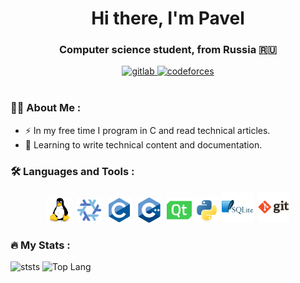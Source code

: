 <h1 align="center">Hi there, I'm Pavel</h1>
<h3 align="center">Computer science student, from Russia 🇷🇺</h3>

<div align="center">
  <a href="https://gitlab.com/pbalykov">
      <img src="https://img.shields.io/badge/GitLab-red?style=for-the-badge&logo=gitlab&logoColor=white" alt="gitlab"/>
  </a>
  <a href="https://codeforces.com/profile/pbalykov"</a>
       <img src="https://img.shields.io/badge/codeforces-blue?style=for-the-badge&logo=codeforces&logoColor=white" alt="codeforces"/>
  </a> <br>
  <img src="https://komarev.com/ghpvc/?username=pbalykov&style=flat-square&color=blue" alt=""/>
</div>
        
###  :man_technologist: About Me :
- :zap: In my free time I program in C and read technical articles.
- :seedling: Learning to write technical content and documentation.

### :hammer_and_wrench: Languages and Tools :
<div align="center">
   <img src="https://github.com/devicons/devicon/blob/master/icons/linux/linux-original.svg" title="linux"  alt="Linux" width="40" height="40"/>&nbsp;
    <img src="https://github.com/devicons/devicon/blob/master/icons/nixos/nixos-original.svg" itle="nixos" alt="nixos" width="40" height="40"/>&nbsp; 
  <img src="https://github.com/devicons/devicon/blob/master/icons/c/c-original.svg" title="c"  alt="C" width="40" height="40"/>&nbsp;
  <img src="https://github.com/devicons/devicon/blob/master/icons/cplusplus/cplusplus-original.svg" title="c++" alt="c++" width="40" height="40">&nbsp;
  <img src="https://github.com/devicons/devicon/blob/master/icons/qt/qt-original.svg" itle="qt" alt="qt" width="40" height="40"/>
    <img src="https://github.com/devicons/devicon/blob/master/icons/python/python-original.svg" title="Python3" alt="python3" width="40" height="40"/>
  <img src="https://github.com/devicons/devicon/blob/master/icons/sqlite/sqlite-original-wordmark.svg" title="SQLite"  alt="SQLITE" width="50" height="50"/>&nbsp;
  <img src="https://github.com/devicons/devicon/blob/master/icons/git/git-original-wordmark.svg" title="Git" alt="Git" width="50" height="50"/>
</div>

### :fire: My Stats :
  <img src="https://github-profile-summary-cards.vercel.app/api/cards/stats?username=pbalykov&theme=solarized_dark" alt="ststs" />
  <img src="https://github-readme-stats.vercel.app/api/top-langs/?username=pbalykov&layout=compact&theme=vision-friendly-dark" alt="Top Lang" />
</div>
